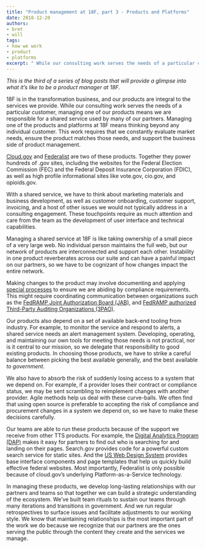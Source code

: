 ```yaml
---
title: "Product management at 18F, part 3 - Products and Platforms"
date: 2018-12-20
authors:
- bret
- will
tags:
- how we work
- product
- platforms
excerpt: " While our consulting work serves the needs of a particular customer, managing one of our products means we are responsible for a shared service used by many of our partners. Managing one of the products and platforms means thinking beyond any individual customer. This work requires that we constantly evaluate market needs, ensure the product matches those needs, and support the business side of product management."
---
```


*This is the third of a series of blog posts that will provide a glimpse
into what it’s like to be a product manager at 18F.*

18F is in the transformation business, and our products are integral to
the services we provide. While our consulting work serves the needs of a
particular customer, managing one of our products means we are
responsible for a shared service used by many of our partners. Managing
one of the products and platforms at 18F means thinking beyond any
individual customer. This work requires that we constantly evaluate
market needs, ensure the product matches those needs, and support the
business side of product management.

[Cloud.gov](https://cloud.gov/) and [Federalist](https://federalist.18f.gov/) are two of these products. Together they power
hundreds of .gov sites, including the websites for the Federal Election
Commission (FEC) and the Federal Deposit Insurance Corporation (FDIC),
as well as high profile informational sites like vote.gov, cio.gov, and
opioids.gov.

With a shared service, we have to think about marketing materials and
business development, as well as customer onboarding, customer support,
invoicing, and a host of other issues we would not typically address in
a consulting engagement. These touchpoints require as much attention and
care from the team as the development of user interface and technical
capabilities.

Managing a shared service at 18F is like taking ownership of a small
piece of a very large web. No individual person maintains the full web,
but our network of products are interconnected and support each other.
Instability in one product reverberates across our suite and can have a
painful impact on our partners, so we have to be cognizant of how
changes impact the entire network.

Making changes to the product may involve documenting and applying
[special processes](https://cloud.gov/docs/ops/continuous-monitoring/)
to ensure we are abiding by compliance requirements. This might require
coordinating communication between organizations such as the [FedRAMP Joint Authorization Board (JAB)](https://www.fedramp.gov/jab-authorization/), and [FedRAMP authorized Third-Party Auditing Organizations (3PAO)](https://www.fedramp.gov/assessors/).

Our products also depend on a set of available back-end tooling from
industry. For example, to monitor the service and respond to alerts, a
shared service needs an alert management system. Developing, operating,
and maintaining our own tools for meeting those needs is not practical,
nor is it central to our mission, so we delegate that responsibility to
good existing products. In choosing those products, we have to strike a
careful balance between picking the best available generally, and the
best available *to government*.

We also have to absorb the risk of suddenly losing access to a system
that we depend on. For example, if a provider loses their contract or
compliance status, we may be sent scrambling to reimplement changes with
another provider. Agile methods help us deal with these curve-balls. We
often find that using open source is preferable to accepting the risk of
compliance and procurement changes in a system we depend on, so we have
to make these decisions carefully.

Our teams are able to run these products because of the support we
receive from other TTS products. For example, the [Digital Analytics Program (DAP)](https://digital.gov/dap/) makes it easy for partners to find out who is searching
for and landing on their pages. Search.gov provides code for a powerful
custom search service for static sites. And the [US Web Design System](https://designsystem.digital.gov/)
provides base interface components and page templates that help us
quickly build effective federal websites. Most importantly, Federalist
is only possible because of cloud.gov’s underlying Platform-as-a-Service
technology.

In managing these products, we develop long-lasting relationships with
our partners and teams so that together we can build a strategic
understanding of the ecosystem. We’ve built team rituals to sustain our
teams through many iterations and transitions in government. And we run
regular retrospectives to surface issues and facilitate adjustments to
our working style. We know that maintaining relationships is the most
important part of the work we do because we recognize that our partners
are the ones serving the public through the content they create and the
services we manage.

